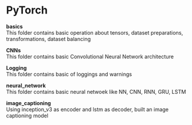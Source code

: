 # PyTorch  
__basics__  
This folder contains basic operation about tensors, dataset preparations, transformations, dataset balancing  
  
__CNNs__  
This folder contains basic Convolutional Neural Network architecture  
  
__Logging__  
This folder contains basic of loggings and warnings  
  
__neural_network__  
This folder contains basic neural netwoek like NN, CNN, RNN, GRU, LSTM 

__image_captioning__  
Using inception_v3 as encoder and lstm as decoder, built an image captioning model  
  